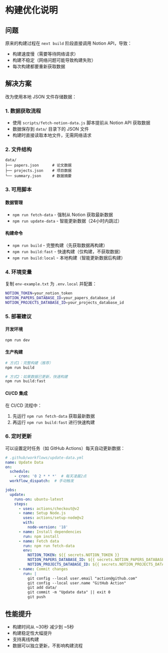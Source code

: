 # 构建优化说明

## 问题
原来的构建过程在 `next build` 阶段直接调用 Notion API，导致：
- 构建速度慢（需要等待网络请求）
- 构建不稳定（网络问题可能导致构建失败）
- 每次构建都要重新获取数据

## 解决方案
改为使用本地 JSON 文件存储数据：

### 1. 数据获取流程
- 使用 `scripts/fetch-notion-data.js` 脚本提前从 Notion API 获取数据
- 数据保存到 `data/` 目录下的 JSON 文件
- 构建时直接读取本地文件，无需网络请求

### 2. 文件结构
```
data/
├── papers.json      # 论文数据
├── projects.json    # 项目数据
└── summary.json     # 数据摘要
```

### 3. 可用脚本

#### 数据管理
- `npm run fetch-data` - 强制从 Notion 获取最新数据
- `npm run update-data` - 智能更新数据（24小时内跳过）

#### 构建命令
- `npm run build` - 完整构建（先获取数据再构建）
- `npm run build:fast` - 快速构建（仅构建，不获取数据）
- `npm run build:local` - 本地构建（智能更新数据后构建）

### 4. 环境变量
复制 `env-example.txt` 为 `.env.local` 并配置：
```bash
NOTION_TOKEN=your_notion_token
NOTION_PAPERS_DATABASE_ID=your_papers_database_id
NOTION_PROJECTS_DATABASE_ID=your_projects_database_id
```

### 5. 部署建议

#### 开发环境
```bash
npm run dev
```

#### 生产构建
```bash
# 方式1：完整构建（推荐）
npm run build

# 方式2：如果数据已更新，快速构建
npm run build:fast
```

#### CI/CD 集成
在 CI/CD 流程中：
1. 先运行 `npm run fetch-data` 获取最新数据
2. 再运行 `npm run build:fast` 进行快速构建

### 6. 定时更新
可以设置定时任务（如 GitHub Actions）每天自动更新数据：
```yaml
# .github/workflows/update-data.yml
name: Update Data
on:
  schedule:
    - cron: '0 2 * * *'  # 每天凌晨2点
  workflow_dispatch:  # 手动触发

jobs:
  update:
    runs-on: ubuntu-latest
    steps:
      - uses: actions/checkout@v2
      - name: Setup Node.js
        uses: actions/setup-node@v2
        with:
          node-version: '18'
      - name: Install dependencies
        run: npm install
      - name: Fetch data
        run: npm run fetch-data
        env:
          NOTION_TOKEN: ${{ secrets.NOTION_TOKEN }}
          NOTION_PAPERS_DATABASE_ID: ${{ secrets.NOTION_PAPERS_DATABASE_ID }}
          NOTION_PROJECTS_DATABASE_ID: ${{ secrets.NOTION_PROJECTS_DATABASE_ID }}
      - name: Commit changes
        run: |
          git config --local user.email "action@github.com"
          git config --local user.name "GitHub Action"
          git add data/
          git commit -m "Update data" || exit 0
          git push
```

## 性能提升
- 构建时间从 ~30秒 减少到 ~5秒
- 构建稳定性大幅提升
- 支持离线构建
- 数据可以独立更新，不影响构建流程


